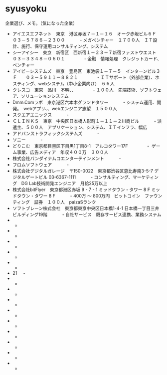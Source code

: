 # syusyoku
企業選び、メモ。（気になった企業）


- アイエスエフネット　東京　港区赤坂７－１－１６　オーク赤坂ビル６Ｆ　０３－５７８６－２３００　　
     - メガベンチャー　１７００人　ＩＴ設計、施行、保守運用コンサルティング、システム
- シーアイシー　東京　新宿区　西新宿１－２３－７新宿ファストウエスト　０３－３３４８－０６０１　　
    　 - 金融　情報処理　クレジットカード、ベンチャー
- アイビーシステムズ　東京　豊島区　東池袋１－７－５　インターンビル３Ｆ　　０３－５９１１－８８２１　　
    　 - ＩＴサポート（外部企業）、ホスティング、webシステム（中小企業向け）　６６人
- クレスコ　東京　品川　不明、、　　　
     - １００人　先端技術、ソフトウェア、ソリューションシステム
- Dmm.Comラボ　東京港区六本木グランドタワー　　
     - システム運用、開発。　webアプリ、、webエンジニア志望　１５００人
- スクエアエニックス　　
     - 
- ＣＬＩＮＫＳ　東京　中央区日本橋人形町１－１１－２川商ビル　　
     - 派遣主、５００人　アプリケーション、システム、ＩＴインフラ、幅広
- アドバンストラフィックシステムズ　　
     - 
- ソニー　　
     - 
- どりこむ　東京都目黒区下目黒1丁目8-1　アルコタワー17F　　　
     -  ゲーム事業、広告メディア　年収４００万　３００人
- 株式会社バンダイナムコエンターテインメント　　
     - 
- フロムソフトウェア　　
     - 
- 株式会社デジタルガレージ　〒150-0022　東京都渋谷区恵比寿南3-5-7 デジタルゲートビル 03-6367-1111　　
     - コンサルティング、マーケティング　DG Lab技術開発エンジニア　月給25万以上
- 株式会社bitFlyer　東京都港区赤坂 9 - 7 - 1 ミッドタウン・タワー 8 F ミッドタウン・タワー 8 F　　
     - 400万 〜 800万円　ビットコイン　ファウンティング　証券　１００人　paizaSランク
- ソフトブレーン株式会社　東京都東京中央区日本橋1-4-1 日本橋一丁目三井ビルディング19階　　
     - 自社サービス　既存サービス連携、業務システム
- 
     - 
- 
     - 
- 
     -  
- 
     - 
- 
     -  
- 21
     - 
- 
     - 
- 
     - 
- 
     - 
- 
     - 
- 
     - 
- 
     - 
- 
     -  
- 
     - 
- 
     -       
